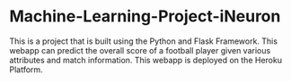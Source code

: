 # Machine-Learning-Project-iNeuron

This is a project that is built using the Python and Flask Framework. This
webapp can predict the overall score of a football player given various
attributes and match information. This webapp is deployed on the Heroku
Platform.
